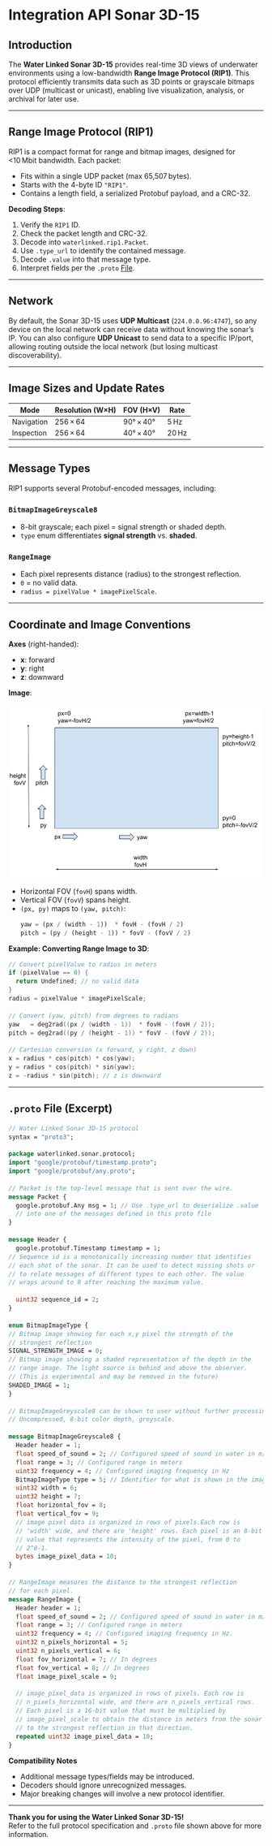 # Integration API Sonar 3D-15

## Introduction
The **Water Linked Sonar 3D-15** provides real-time 3D views of underwater environments using a low-bandwidth **Range Image Protocol (RIP1)**. This protocol efficiently transmits data such as 3D points or grayscale bitmaps over UDP (multicast or unicast), enabling live visualization, analysis, or archival for later use.

---

## Range Image Protocol (RIP1)
RIP1 is a compact format for range and bitmap images, designed for <10 Mbit bandwidth. Each packet:

- Fits within a single UDP packet (max 65,507 bytes).
- Starts with the 4-byte ID `"RIP1"`.
- Contains a length field, a serialized Protobuf payload, and a CRC-32.

**Decoding Steps**:

1. Verify the `RIP1` ID.  
2. Check the packet length and CRC-32.  
3. Decode into `waterlinked.rip1.Packet`.  
4. Use `.type_url` to identify the contained message.  
5. Decode `.value` into that message type.  
6. Interpret fields per the `.proto` [File](#proto-file-excerpt).

---

## Network
By default, the Sonar 3D-15 uses **UDP Multicast** (`224.0.0.96:4747`), so any device on the local network can receive data without knowing the sonar’s IP. You can also configure **UDP Unicast** to send data to a specific IP/port, allowing routing outside the local network (but losing multicast discoverability).

---

## Image Sizes and Update Rates
| **Mode**      | **Resolution (W×H)** | **FOV (H×V)** | **Rate** |
|---------------|----------------------|--------------|---------|
| Navigation    | 256 × 64            | 90° × 40°     | 5 Hz    |
| Inspection    | 256 × 64            | 40° × 40°     | 20 Hz   |

---

## Message Types
RIP1 supports several Protobuf-encoded messages, including:

### `BitmapImageGreyscale8`
- 8-bit grayscale; each pixel = signal strength or shaded depth.  
- `type` enum differentiates **signal strength** vs. **shaded**.  

### `RangeImage`
- Each pixel represents distance (radius) to the strongest reflection.
- `0` = no valid data.
- `radius = pixelValue * imagePixelScale`.

---

## Coordinate and Image Conventions
**Axes** (right-handed):

- **x**: forward  
- **y**: right  
- **z**: downward  

**Image**:

![Pixels](../../img/Sonar-3D-15-pixel-pic.png)

- Horizontal FOV (`fovH`) spans width.
- Vertical FOV (`fovV`) spans height.
- `(px, py)` maps to `(yaw, pitch)`:
  ```python
  yaw = (px / (width - 1))  * fovH - (fovH / 2)
  pitch = (py / (height - 1)) * fovV - (fovV / 2)
  ```

**Example: Converting Range Image to 3D**:
```cpp
// Convert pixelValue to radius in meters
if (pixelValue == 0) {
  return Undefined; // no valid data
}
radius = pixelValue * imagePixelScale;

// Convert (yaw, pitch) from degrees to radians
yaw   = deg2rad((px / (width - 1))  * fovH - (fovH / 2));
pitch = deg2rad((py / (height - 1)) * fovV - (fovV / 2));

// Cartesian conversion (x forward, y right, z down)
x = radius * cos(pitch) * cos(yaw);
y = radius * cos(pitch) * sin(yaw);
z = -radius * sin(pitch); // z is downward
```

---

## `.proto` File (Excerpt)
```protobuf
// Water Linked Sonar 3D-15 protocol
syntax = "proto3";

package waterlinked.sonar.protocol;
import "google/protobuf/timestamp.proto";
import "google/protobuf/any.proto";

// Packet is the top-level message that is sent over the wire.
message Packet {
  google.protobuf.Any msg = 1; // Use .type_url to deserialize .value 
  // into one of the messages defined in this proto file
}

message Header {
  google.protobuf.Timestamp timestamp = 1;
// Sequence id is a monotonically increasing number that identifies
// each shot of the sonar. It can be used to detect missing shots or
// to relate messages of different types to each other. The value
// wraps around to 0 after reaching the maximum value.

  uint32 sequence_id = 2;
}

enum BitmapImageType {
// Bitmap image showing for each x,y pixel the strength of the
// strongest reflection
SIGNAL_STRENGTH_IMAGE = 0;
// Bitmap image showing a shaded representation of the depth in the
// range image. The light source is behind and above the observer.
// (This is experimental and may be removed in the future)
SHADED_IMAGE = 1;
}

// BitmapImageGreyscale8 can be shown to user without further processing.
// Uncompressed, 8-bit color depth, greyscale.

message BitmapImageGreyscale8 {
  Header header = 1;
  float speed_of_sound = 2; // Configured speed of sound in water in m/s 
  float range = 3; // Configured range in meters
  uint32 frequency = 4; // Configured imaging frequency in Hz
  BitmapImageType type = 5; // Identifier for what is shown in the image
  uint32 width = 6;
  uint32 height = 7;
  float horizontal_fov = 8;
  float vertical_fov = 9;
  // image pixel data is organized in rows of pixels.Each row is
  // 'width' wide, and there are 'height' rows. Each pixel is an 8-bit
  // value that represents the intensity of the pixel, from 0 to
  // 2^8-1.
  bytes image_pixel_data = 10;
}

// RangeImage measures the distance to the strongest reflection
// for each pixel.
message RangeImage {
  Header header = 1;
  float speed_of_sound = 2; // Configured speed of sound in water in m/s
  float range = 3; // Configured range in meters
  uint32 frequency = 4; // Configured imaging frequency in Hz.
  uint32 n_pixels_horizontal = 5;
  uint32 n_pixels_vertical = 6;
  float fov_horizontal = 7; // In degrees
  float fov_vertical = 8; // In degrees
  float image_pixel_scale = 9;

  // image_pixel_data is organized in rows of pixels. Each row is
  // n_pixels_horizontal wide, and there are n_pixels_vertical rows.
  // Each pixel is a 16-bit value that must be multiplied by
  // image_pixel_scale to obtain the distance in meters from the sonar
  // to the strongest reflection in that direction.
  repeated uint32 image_pixel_data = 10;
}
```


**Compatibility Notes**  
- Additional message types/fields may be introduced.  
- Decoders should ignore unrecognized messages.  
- Major breaking changes will involve a new protocol identifier.

---

**Thank you for using the Water Linked Sonar 3D-15!**  
Refer to the full protocol specification and `.proto` file shown above for more information.
